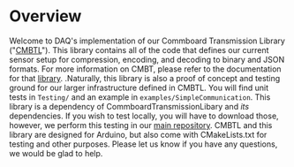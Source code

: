 # Overview
Welcome to DAQ's implementation of our Commboard Transmission Library ("[CMBTL](https://github.com/Georgia-Tech-Off-Road/CommboardTransmissionLibrary)"). This library contains all of the code that defines our current sensor setup for compression, encoding, and decoding to binary and JSON formats. For more information on CMBT, please refer to the documentation for that [library](https://github.com/Georgia-Tech-Off-Road/CommboardTransmissionLibrary). .Naturally, this library is also a proof of concept and testing ground for our larger infrastructure defined in CMBTL. You will find unit tests in ``Testing/`` and an example in ``examples/SimpleCommunication``. This library is a dependency of CommboardTransmissionLibary and *its* dependencies. If you wish to test locally, you will have to download those, however, we perform this testing in our [main repository](https://github.com/Georgia-Tech-Off-Road/GTOR-DAQ). CMBTL and this library are designed for Arduino, but also come with CMakeLists.txt for testing and other purposes. Please let us know if you have any questions, we would be glad to help.
